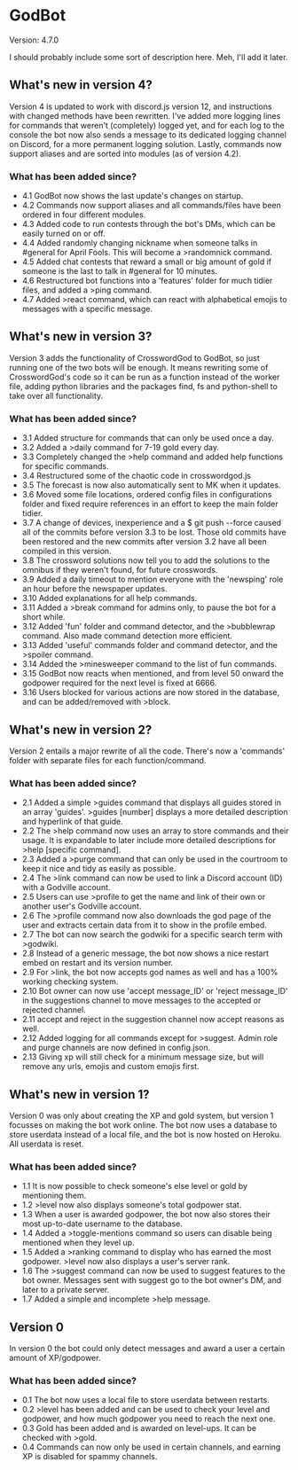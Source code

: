 # GodBot
Version: 4.7.0

I should probably include some sort of description here. Meh, I'll add it later.

## What's new in version 4?
Version 4 is updated to work with discord.js version 12, and instructions with changed methods have been rewritten.
I've added more logging lines for commands that weren't (completely) logged yet, and for each log to the console
the bot now also sends a message to its dedicated logging channel on Discord, for a more permanent logging solution.
Lastly, commands now support aliases and are sorted into modules (as of version 4.2).

### What has been added since?
* 4.1 GodBot now shows the last update's changes on startup.
* 4.2 Commands now support aliases and all commands/files have been ordered in four different modules.
* 4.3 Added code to run contests through the bot's DMs, which can be easily turned on or off.
* 4.4 Added randomly changing nickname when someone talks in #general for April Fools. This will become a >randomnick command.
* 4.5 Added chat contests that reward a small or big amount of gold if someone is the last to talk in #general for 10 minutes.
* 4.6 Restructured bot functions into a 'features' folder for much tidier files, and added a >ping command.
* 4.7 Added >react command, which can react with alphabetical emojis to messages with a specific message.

## What's new in version 3?
Version 3 adds the functionality of CrosswordGod to GodBot, so just running one of the two bots will be enough.
It means rewriting some of CrosswordGod's code so it can be run as a function instead of the worker file,
adding python libraries and the packages find, fs and python-shell to take over all functionality.

### What has been added since?
* 3.1 Added structure for commands that can only be used once a day.
* 3.2 Added a >daily command for 7-19 gold every day.
* 3.3 Completely changed the >help command and added help functions for specific commands.
* 3.4 Restructured some of the chaotic code in crosswordgod.js
* 3.5 The forecast is now also automatically sent to MK when it updates.
* 3.6 Moved some file locations, ordered config files in configurations folder and fixed require references in an effort to keep the main folder tidier.
* 3.7 A change of devices, inexperience and a $ git push --force caused all of the commits before version 3.3 to be lost. Those old commits have been restored and the new commits after version 3.2 have all been compiled in this version.
* 3.8 The crossword solutions now tell you to add the solutions to the omnibus if they weren't found, for future crosswords.
* 3.9 Added a daily timeout to mention everyone with the 'newsping' role an hour before the newspaper updates.
* 3.10 Added explanations for all help commands.
* 3.11 Added a >break command for admins only, to pause the bot for a short while.
* 3.12 Added 'fun' folder and command detector, and the >bubblewrap command. Also made command detection more efficient.
* 3.13 Added 'useful' commands folder and command detector, and the >spoiler command.
* 3.14 Added the >minesweeper command to the list of fun commands.
* 3.15 GodBot now reacts when mentioned, and from level 50 onward the godpower required for the next level is fixed at 6666.
* 3.16 Users blocked for various actions are now stored in the database, and can be added/removed with >block.

## What's new in version 2?
Version 2 entails a major rewrite of all the code.
There's now a 'commands' folder with separate files for each function/command.

### What has been added since?
* 2.1 Added a simple >guides command that displays all guides stored in an array 'guides'. >guides [number] displays a more detailed description and hyperlink of that guide.
* 2.2 The >help command now uses an array to store commands and their usage. It is expandable to later include more detailed descriptions for >help [specific command].
* 2.3 Added a >purge command that can only be used in the courtroom to keep it nice and tidy as easily as possible.
* 2.4 The >link command can now be used to link a Discord account (ID) with a Godville account.
* 2.5 Users can use >profile to get the name and link of their own or another user's Godville account.
* 2.6 The >profile command now also downloads the god page of the user and extracts certain data from it to show in the profile embed.
* 2.7 The bot can now search the godwiki for a specific search term with >godwiki.
* 2.8 Instead of a generic message, the bot now shows a nice restart embed on restart and its version number.
* 2.9 For >link, the bot now accepts god names as well and has a 100% working checking system.
* 2.10 Bot owner can now use 'accept message_ID' or 'reject message_ID' in the suggestions channel to move messages to the accepted or rejected channel.
* 2.11 accept and reject in the suggestion channel now accept reasons as well.
* 2.12 Added logging for all commands except for >suggest. Admin role and purge channels are now defined in config.json.
* 2.13 Giving xp will still check for a minimum message size, but will remove any urls, emojis and custom emojis first.

## What's new in version 1?
Version 0 was only about creating the XP and gold system, but version 1 focusses on making the bot work online. The bot now uses a database to store userdata instead of a local file, and the bot is now hosted on Heroku. All userdata is reset.

### What has been added since?
* 1.1 It is now possible to check someone's else level or gold by mentioning them.
* 1.2 >level now also displays someone's total godpower stat.
* 1.3 When a user is awarded godpower, the bot now also stores their most up-to-date username to the database.
* 1.4 Added a >toggle-mentions command so users can disable being mentioned when they level up.
* 1.5 Added a >ranking command to display who has earned the most godpower. >level now also displays a user's server rank.
* 1.6 The >suggest command can now be used to suggest features to the bot owner. Messages sent with suggest go to the bot owner's DM, and later to a private server.
* 1.7 Added a simple and incomplete >help message.

## Version 0
In version 0 the bot could only detect messages and award a user a certain amount of XP/godpower.

### What has been added since?
* 0.1 The bot now uses a local file to store userdata between restarts.
* 0.2 >level has been added and can be used to check your level and godpower, and how much godpower you need to reach the next one.
* 0.3 Gold has been added and is awarded on level-ups. It can be checked with >gold.
* 0.4 Commands can now only be used in certain channels, and earning XP is disabled for spammy channels.
